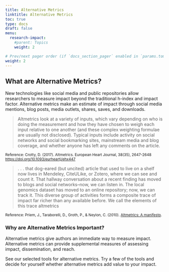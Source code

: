```yaml
---
title: Alternative Metrics
linktitle: Alternative Metrics
toc: true
type: docs
draft: false
menu:
  research-impact:
    #parent: Topics
    weight: 2

# Prev/next pager order (if `docs_section_pager` enabled in `params.toml`)
weight: 2
---
```


## What are Alternative Metrics?

New technologies like social media and public repositories allow researchers to measure impact beyond the traditional h-index and impact factor. Alternative metrics make an estimate of impact through social media mentions, blog posts, media outlets, shares, saves, and downloads.

>Altmetrics look at a variety of inputs, which vary depending on who is doing the measurement and how they have chosen to weigh each input relative to one another (and these complex weighting formulae are usually not disclosed). Typical inputs include activity on social networks and social bookmarking sites, mainstream media and blog coverage, and whether anyone has left any comments on the article. 

<sub>Reference: Crotty, D. (2017). Altmetrics. European Heart Journal, 38(35), 2647-2648 https://doi.org/10.1093/eurheartj/ehx447</sub>

>. . . that dog-eared (but uncited) article that used to live on a shelf now lives in Mendeley, CiteULike, or Zotero, where we can see and count it. That hallway conversation about a recent finding has moved to blogs and social networks–now, we can listen in. The local genomics dataset has moved to an online repository; now, we can track it. This diverse group of activities forms a composite trace of impact far richer than any available before. We call the elements of this trace altmetrics 

<sub>Reference: Priem, J., Taraborelli, D., Groth, P., & Neylon, C. (2010). [Altmetrics: A manifesto](http://altmetrics.org/manifesto/).</sub>

### Why are Alternative Metrics Important?

Alternative metrics give authors an immediate way to measure impact. Alternative metrics can provide supplemental measures of assessing impact, dissemination, and reach.

See our selected tools for alternative metrics. Try a few of the tools and decide for yourself whether alternative metrics add value to your impact.